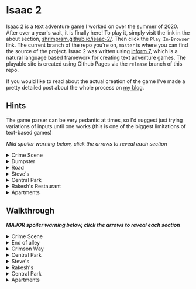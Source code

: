 # Isaac 2
Isaac 2 is a text adventure game I worked on over the summer of 2020. After over a year's wait, it is finally here! To play it, simply visit the link in the about section, [shrimpram.github.io/isaac-2/](https://shrimpram.github.io/isaac-2/). Then click the `Play In-Browser` link. The current branch of the repo you're on, `master` is where you can find the source of the project. Isaac 2 was written using [inform 7](http://inform7.com/), which is a natural language based framework for creating text adventure games. The playable site is created using Github Pages via the `release` branch of this repo.

If you would like to read about the actual creation of the game I've made a pretty detailed post about the whole process on [my blog](https://shrimpram.github.io/blog/isaac-2/).


## Hints
The game parser can be very pedantic at times, so I'd suggest just trying variations of inputs until one works (this is one of the biggest limitations of text-based games)

*Mild spoiler warning below, click the arrows to reveal each section*
<details>
    <summary>Crime Scene</summary>

1. Make sure you're looking for all the clues that CG could hold, your internal monologue can be quite useful
    * You can take things too, and those will show up in your inventory. This can then be checked by using `inventory` or `inv`, objects in your inventory can then be e`x`amined like normal
2. Explore your environment! North South East West all hold interesting things
</details>

<details>
    <summary>Dumpster</summary>

1. You might need to go dumpster diving for this one
</details>

<details>
    <summary>Road</summary>

1. Look around you! Try exploring around instead of staying on the road, NSEW never fails.
</details>

<details>
    <summary>Steve's</summary>

1. You might need an important piece of information, it would be best to find that in order to get inside
    * Use `open door to steve's` or simply `open door` in order to open the door, then just move as you normally would
2. If you've found that info, just tell it to the doorman (be sure to enter it exactly as you received it)
3. You can talk to Steve, (try `greet`ing him)
    * You can also `ask` Steve about things or people, maybe he knows something useful?
</details>

<details>
    <summary>Central Park</summary>

1. Similar to Steve, you can also talk to Mike, he might also know some things
2. Look around in the park, you can `take` things just like with CG and the crime scene
</details>

<details>
    <summary>Rakesh's Restaurant</summary>

1. You might need to find a way to get rid of Rakesh. Maybe one of the people you met could help you.
2. After you've gotten Rakesh out, look around, maybe `open` some things that he left behind
3. You can still take stuff here too, look for things that might help you complete the pieces of the puzzle
</details>

<details>
    <summary>Apartments</summary>

1. Take a good look at your clues. If you've gathered all the clues you'll know exactly what needs to be done, otherwise you're probably missing something
</details>


## Walkthrough

***MAJOR spoiler warning below, click the arrows to reveal each section***

<details>
    <summary>Crime Scene</summary>

1. `x cg`
2. `x cg left arm`
3. `x cg right arm`
4. `x cg pocket`
5. `take paper`
    * `inv` -- Confirm that you have `Receipt from Steve's`, `x receipt` if you want
6. `north`
</details>

<details>
    <summary>End of alley</summary>

1. `x dumpster`
2. `open dumpster`
3. `take knife`
    * `inv` -- Confirm that you have `Knife` and `x knife` if you want
4. `south` and `south` to get to the road
</details>

<details>
    <summary>Crimson Way</summary>

1. `west`
</details>

<details>
    <summary>Central Park</summary>

1. `look`
2. `take coat`
3. `inv`
4. `take notebook`
5. `x notebook`
6. `east` twice to get to Steve's
</details>

<details>
    <summary>Steve's</summary>

1. `north`
2. Enter password: `swordfish`
3. `north` into Steve's Fine Establishment
4. `talk to steve`
5. `ask steve about receipt`
6. Press for more info? (yes/no) `yes`
7. `x note`
8. `w` and then `s` to get to Grove Street
</details>

<details>
    <summary>Rakesh's</summary>

1. `w` into Front of Restaurant and then `w` into Rakesh's
2. `l` until you see the scrap of paper
3. `e` `e` `n` `w` back to Central Park
</details>

<details>
    <summary>Central Park</summary>

1. `ask mike about torn paper`
2. Ask Mike for help distracting Rakesh? (yes/no) `yes`
3. You should be at Front of Restaurant now, so just `west` into restaurant
4. `x register`
5. `take key`
6. `unlock drawer`
7. `register key`
8. `open drawer`
9. `take torn paper`
10. `e` `e` `e` to get to Apartments
</details>

<details>
    <summary>Apartments</summary>

1. `x doorbell`
2. `36`
3. Visit this apartment? (yes/no) `yes`
4. Knock sequence: `three short knocks then two long knocks`
5. `wear coat`
6. repeat 1--4 again
7. The story is over but due to some bug/spaghetti code you have to execute one more command before it actually displays `The End`, just type `l`
</details>
